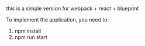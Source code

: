 this is a simple version for webpack + react + blueprint

To implement the application, you need to:

1. npm install
2. npm run start
